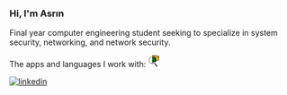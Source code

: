 ### Hi, I'm Asrın

Final year computer engineering student seeking to specialize in system security, networking, and network security.

The apps and languages I work with:
<img src="https://github.com/asrinhaktan/asrinhaktan/blob/main/Cisco-Packet-Tracer.jpg" width="20">

[![linkedin](https://img.shields.io/badge/Linkedin-000000?style=for-the-badge&logo=Linkedin&logoColor=white)](https://www.linkedin.com/in/asrın-haktan-şahin-3a6b03195/)
